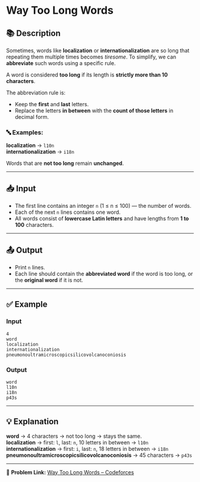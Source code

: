 # Way Too Long Words  
## 📚 Description  
Sometimes, words like **localization** or **internationalization** are so long that repeating them multiple times becomes *tiresome*. To simplify, we can **abbreviate** such words using a specific rule.

A word is considered **too long** if its length is **strictly more than 10 characters**.

The abbreviation rule is:  
- Keep the **first** and **last** letters.  
- Replace the letters **in between** with the **count of those letters** in decimal form.

### 🔤 Examples:  
**localization** → `l10n`  
**internationalization** → `i18n`  

Words that are **not too long** remain **unchanged**.  

---

## 📥 Input  
- The first line contains an integer `n` (1 ≤ n ≤ 100) — the number of words.  
- Each of the next `n` lines contains one word.  
- All words consist of **lowercase Latin letters** and have lengths from **1 to 100** characters.  

---

## 📤 Output  
- Print `n` lines.  
- Each line should contain the **abbreviated word** if the word is too long, or the **original word** if it is not.  

---

## ✅ Example  

### **Input**  
```
4
word
localization
internationalization
pneumonoultramicroscopicsilicovolcanoconiosis
```

### **Output**  
```
word
l10n
i18n
p43s
```

---

## 💡 Explanation  

**word** → 4 characters → not too long → stays the same.  
**localization** → first: `l`, last: `n`, 10 letters in between → `l10n`  
**internationalization** → first: `i`, last: `n`, 18 letters in between → `i18n`  
**pneumonoultramicroscopicsilicovolcanoconiosis** → 45 characters → `p43s`

---

🔗 **Problem Link:** [Way Too Long Words – Codeforces](https://codeforces.com/problemset/problem/71/A)
